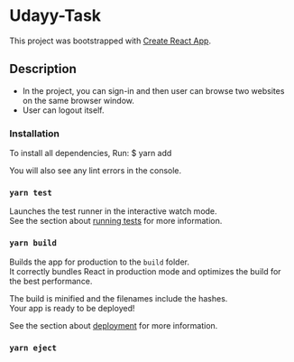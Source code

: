 # Udayy-Task

This project was bootstrapped with [Create React App](https://github.com/facebook/create-react-app).

## Description

- In the project, you can sign-in and then user can browse two websites on the same browser window.
- User can logout itself.

###  Installation
To install all dependencies, Run:
$ yarn add

You will also see any lint errors in the console.

### `yarn test`

Launches the test runner in the interactive watch mode.\
See the section about [running tests](https://facebook.github.io/create-react-app/docs/running-tests) for more information.

### `yarn build`

Builds the app for production to the `build` folder.\
It correctly bundles React in production mode and optimizes the build for the best performance.

The build is minified and the filenames include the hashes.\
Your app is ready to be deployed!

See the section about [deployment](https://facebook.github.io/create-react-app/docs/deployment) for more information.

### `yarn eject`
